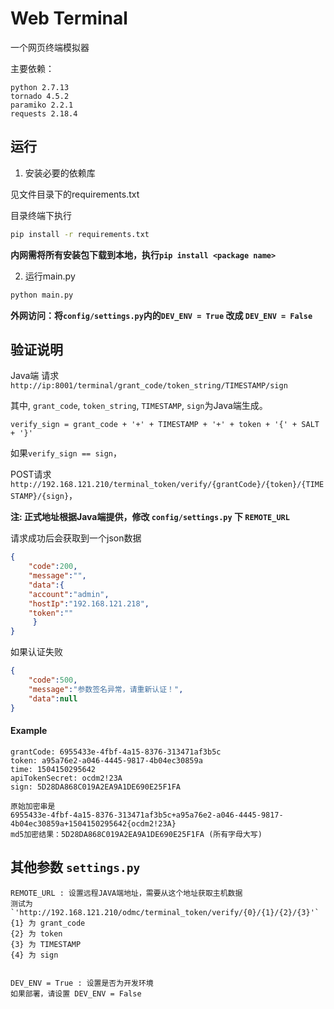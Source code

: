 # Web Terminal

一个网页终端模拟器

主要依赖：

    python 2.7.13
    tornado 4.5.2
    paramiko 2.2.1
    requests 2.18.4


## 运行

1. 安装必要的依赖库

见文件目录下的requirements.txt

目录终端下执行

```bash
pip install -r requirements.txt
```

**内网需将所有安装包下载到本地，执行`pip install <package name>`**

2. 运行main.py

```bash
python main.py
```

**外网访问：将`config/settings.py`内的`DEV_ENV = True` 改成 `DEV_ENV = False`**

## 验证说明

Java端 请求 `http://ip:8001/terminal/grant_code/token_string/TIMESTAMP/sign`

其中, `grant_code`, `token_string`, `TIMESTAMP`, `sign`为Java端生成。

`verify_sign = grant_code + '+' + TIMESTAMP + '+' + token + '{' + SALT + '}'`

如果`verify_sign == sign`，

POST请求`http://192.168.121.210/terminal_token/verify/{grantCode}/{token}/{TIMESTAMP}/{sign}`，

**注: 正式地址根据Java端提供，修改 `config/settings.py` 下 `REMOTE_URL`**

请求成功后会获取到一个json数据

```json
{
    "code":200,
    "message":"",
    "data":{
    "account":"admin",
    "hostIp":"192.168.121.218",
    "token":""
     }
}
```

如果认证失败

```json
{
    "code":500,
    "message":"参数签名异常，请重新认证！",
    "data":null
}
```

#### Example 

```
grantCode: 6955433e-4fbf-4a15-8376-313471af3b5c
token: a95a76e2-a046-4445-9817-4b04ec30859a
time: 1504150295642
apiTokenSecret: ocdm2!23A
sign: 5D28DA868C019A2EA9A1DE690E25F1FA

原始加密串是
6955433e-4fbf-4a15-8376-313471af3b5c+a95a76e2-a046-4445-9817-4b04ec30859a+1504150295642{ocdm2!23A}
md5加密结果：5D28DA868C019A2EA9A1DE690E25F1FA (所有字母大写)
```

## 其他参数 `settings.py`

    REMOTE_URL : 设置远程JAVA端地址，需要从这个地址获取主机数据
    测试为`'http://192.168.121.210/odmc/terminal_token/verify/{0}/{1}/{2}/{3}'`
    {1} 为 grant_code
    {2} 为 token
    {3} 为 TIMESTAMP
    {4} 为 sign
    
    
    DEV_ENV = True : 设置是否为开发环境
    如果部署，请设置 DEV_ENV = False
